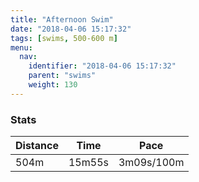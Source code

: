 ```yaml
---
title: "Afternoon Swim"
date: "2018-04-06 15:17:32"
tags: [swims, 500-600 m]
menu:
  nav:
    identifier: "2018-04-06 15:17:32"
    parent: "swims"
    weight: 130
---
```


### Stats

| Distance | Time | Pace |
|----------|------|------|
|504m|15m55s|3m09s/100m|

